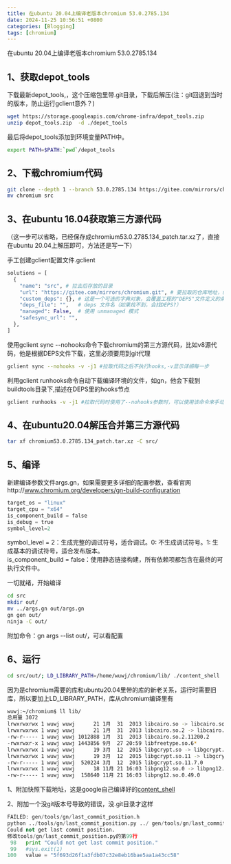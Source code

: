 ```yaml
---
title: 在ubuntu 20.04上编译老版本chromium 53.0.2785.134
date: 2024-11-25 10:56:51 +0800
categories: [Blogging]
tags: [chromium]
---
```


在ubuntu 20.04上编译老版本chromium 53.0.2785.134

## 1、获取depot_tools

下载最新depot_tools,，这个压缩包里带.git目录，下载后解压(注：git回退到当时的版本，防止运行gclient意外？)
```bash
wget https://storage.googleapis.com/chrome-infra/depot_tools.zip
unzip depot_tools.zip  -d ./depot_tools
```
最后将depot_tools添加到环境变量PATH中。
```bash
export PATH=$PATH:`pwd`/depot_tools
```

## 2、下载chromium代码

```bash
git clone --depth 1 --branch 53.0.2785.134 https://gitee.com/mirrors/chromium.git
mv chromium src
```

## 3、在ubuntu 16.04获取第三方源代码 

（这一步可以省略，已经保存成chromium53.0.2785.134_patch.tar.xz了，直接在ubuntu 20.04上解压即可，方法还是写一下）

手工创建gclient配置文件.gclient
```python
solutions = [
  {
    "name": "src", # 拉去后存放的目录
    "url": "https://gitee.com/mirrors/chromium.git", # 要拉取的仓库地址，solution地址
    "custom_deps": {}, # 这是一个可选的字典对象，会覆盖工程的"DEPS"文件定义的条目
    "deps_file": "",   # deps 文件名（如果找不到，会找DEPS?）
    "managed": False,  # 使用 unmanaged 模式
    "safesync_url": "",
  },
]
```
使用gclient sync --nohooks命令下载chromium的第三方源代码，比如v8源代码，他是根据DEPS文件下载，这里必须要用到git代理

```bash
gclient sync --nohooks -v -j1 #拉取代码之后不执行hooks,-v显示详细每一步
```
利用gclient runhooks命令自动下载编译环境的文件，如gn，他会下载到buildtools目录下,描述在DEPS里的hooks节点

```bash
gclient runhooks -v -j1 #拉取代码时使用了--nohooks参数时，可以使用该命令来手动执行hooks
``` 

## 4、在ubuntu20.04解压合并第三方源代码

```bash
tar xf chromium53.0.2785.134_patch.tar.xz -C src/
``` 

## 5、编译

新建编译参数文件args.gn，如果需要更多详细的配置参数，查看官网http://www.chromium.org/developers/gn-build-configuration
```python
target_os = "linux"
target_cpu = "x64"
is_component_build = false
is_debug = true
symbol_level=2
```
symbol_level = 2：生成完整的调试符号，适合调试。0: 不生成调试符号。1: 生成基本的调试符号，适合发布版本。  
is_component_build = false：使用静态链接构建，所有依赖项都包含在最终的可执行文件中。  

一切就绪，开始编译
```bash
cd src
mkdir out/
mv ../args.gn out/args.gn
gn gen out/
ninja -C out/
```
附加命令：gn args --list out/，可以看配置

## 6、运行

```bash
cd src/out/; LD_LIBRARY_PATH=/home/wuwj/chromium/lib/ ./content_shell
```
因为是chromium需要的库和ubuntu20.04里带的库的新老关系，运行时需要旧库，所以要加上LD_LIBRARY_PATH，库从chromium编译里有
```bash
wuwj:~/chromium$ ll lib/
总用量 3072
lrwxrwxrwx 1 wuwj wuwj      21 1月  31  2013 libcairo.so -> libcairo.so.2.11200.2
lrwxrwxrwx 1 wuwj wuwj      21 1月  31  2013 libcairo.so.2 -> libcairo.so.2.11200.2
-rw-r----- 1 wuwj wuwj 1012888 1月  31  2013 libcairo.so.2.11200.2
-rwxrwxr-x 1 wuwj wuwj 1443856 9月  27 20:59 libfreetype.so.6*
lrwxrwxrwx 1 wuwj wuwj      19 3月  12  2015 libgcrypt.so -> libgcrypt.so.11.7.0
lrwxrwxrwx 1 wuwj wuwj      19 3月  12  2015 libgcrypt.so.11 -> libgcrypt.so.11.7.0
-rw-r----- 1 wuwj wuwj  520224 3月  12  2015 libgcrypt.so.11.7.0
lrwxrwxrwx 1 wuwj wuwj      18 11月 21 16:03 libpng12.so.0 -> libpng12.so.0.49.0
-rw-r----- 1 wuwj wuwj  158640 11月 21 16:03 libpng12.so.0.49.0
```

1、附加快照下载地址，这是google自己编译好的[content_shell](https://commondatastorage.googleapis.com/chromium-browser-snapshots/index.html?prefix=Linux_x64/424785/)

2、附加一个没git版本号导致的错误，没.git目录才这样
```python
FAILED: gen/tools/gn/last_commit_position.h
python ../tools/gn/last_commit_position.py ../ gen/tools/gn/last_commit_position.h TOOLS_GN_LAST_COMMIT_POSITION_H_
Could not get last commit position.
修改tools/gn/last_commit_position.py的第99行
 98   print "Could not get last commit position."
 99   #sys.exit(1)
100   value = "5f693d26f1a3fdb07c32e8eb16bae5aa1a43cc58"
```
